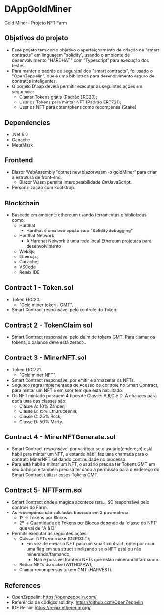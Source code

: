# DAppGoldMiner
 Gold Miner - Projeto NFT Farm

## Objetivos do projeto
- Esse projeto tem como objetivo o aperfeiçoamento de criação de "smart contracts" em linguagem "solidity", usando o ambiente de desenvolvimento "HARDHAT" com "Typescript" para execução dos testes. 
- Para manter o padrão de seguranã dos "smart contracts", foi usado o "OpenZeppelin", que é uma biblioteca para desenolvimento seguro de contratos inteligentes.
- O porjeto D'aap deverá permitir executar as seguintes ações em seguencia:
     - Clamar Tokens grátis (Padrão ERC20);
     - Usar os Tokens para mintar NFT (Padrão ERC721);
     - Usar os NFT para obter tokens como recompensa (Stake)

## Dependencies
- .Net 6.0 
- Ganache
- MetaMask

## Frontend
- Blazor WebAssembly "dotnet new blazorwasm -o goldMiner" para criar a estrutura de front-end.
    - Blazor Wasm permite Interoperabilidade C#/JavaScript.
- Personalização com Bootstrap.

## Blockchain
- Baseado em ambiente ethereum usando ferramentas e bibliotecas como:
    - Hardhat
      - Hardhat é uma boa opção para "Solidity debugging"
    - Hardhat Network
      - A Hardhat Network é uma rede local Ethereum projetada para desenvolvimento
    - Web3js;
    - Ethers.js;
    - Ganache;
    - VSCode
    - Remix IDE

## Contract 1 - Token.sol
- Token ERC20.
    - "Gold miner token - GMT".
- Smart Contract responsável pelo controle do Token.
 
## Contract 2 - TokenClaim.sol
- Smart Contract responsável pelo claim de tokens GMT. Para clamar os tokens, o balance deve está zerado..

## Contract 3 - MinerNFT.sol
- Token ERC721.
    - "Gold miner NFT".
- Smart Contract responsável por emitir e armazenar os NFTs.
- Segundo regra implementada de Acesso de controle no Smart Contract, para mintar um NFT o emissor tem que está habilitado.
- Os NFT mintado possuem 4 tipos de Classe: A,B,C e D. A chances para cada uma das classes são:
    - Classe A: 10% Zander;
    - Classe B: 15% EthBruceenia;
    - Classe C: 25% Rock;
    - Classe D: 50% Marty.

## Contract 4 - MinerNFTGenerate.sol
- Smart Contract responsável por verificar se o usuário(endereço) está hábil para mintar um NFT, e estando hábil faz uma chamada para o contrato MinerNFT.sol dando continuidade no processo.
- Para está hábil a mintar um NFT, o usuário precisa ter Tokens GMT em seu balanço e também precisa ter dado a permissão para o endereço do Smart Contract utilizar esses Tokens GMT.

## Contract 5- NFTFarm.sol
- Smart Contract onde a mágica acontece rsrs... SC responsável pelo controle do Farm.
- As recompensa são caluladas baseada em 2 parametros:
    - 1º -> Tokens por Blocos
    - 2º -> Quantidade de Tokens por Blocos depende da 'classe do  NFT' que vai de "A à D"
- Permite executar as seguintes ações:
    - Colocar NFTs em stake (DEPOSIT);
      - Em vez de enviar o NFT para um smart contract, optei por criar uma flag em sua struct sinalizando se o NFT está ou não minerando/farmando
        - Não é possível tranferir NFTs que estão minerando/farmando
    - Retirar NFTs do stake (WITHDRAW);
    - Clamar recompensas tokem GMT (HARVEST).

## References
- OpenZeppelin: https://openzeppelin.com/
- Referência de códigos solidity: https://github.com/OpenZeppelin
- IDE Remix: https://remix.ethereum.org/

